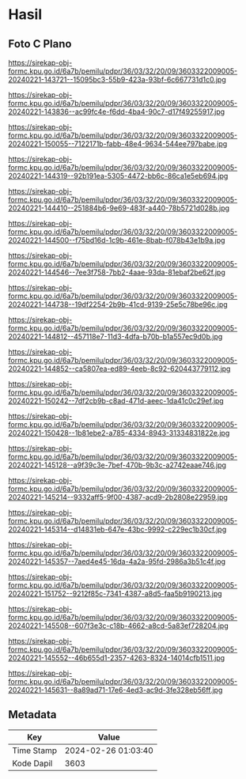 # Hasil

## Foto C Plano

https://sirekap-obj-formc.kpu.go.id/6a7b/pemilu/pdpr/36/03/32/20/09/3603322009005-20240221-143721--15095bc3-55b9-423a-93bf-6c667731d1c0.jpg

https://sirekap-obj-formc.kpu.go.id/6a7b/pemilu/pdpr/36/03/32/20/09/3603322009005-20240221-143836--ac99fc4e-f6dd-4ba4-90c7-d17f49255917.jpg

https://sirekap-obj-formc.kpu.go.id/6a7b/pemilu/pdpr/36/03/32/20/09/3603322009005-20240221-150055--7122171b-fabb-48e4-9634-544ee797babe.jpg

https://sirekap-obj-formc.kpu.go.id/6a7b/pemilu/pdpr/36/03/32/20/09/3603322009005-20240221-144319--92b191ea-5305-4472-bb6c-86ca1e5eb694.jpg

https://sirekap-obj-formc.kpu.go.id/6a7b/pemilu/pdpr/36/03/32/20/09/3603322009005-20240221-144410--251884b6-9e69-483f-a440-78b5721d028b.jpg

https://sirekap-obj-formc.kpu.go.id/6a7b/pemilu/pdpr/36/03/32/20/09/3603322009005-20240221-144500--f75bd16d-1c9b-461e-8bab-f078b43e1b9a.jpg

https://sirekap-obj-formc.kpu.go.id/6a7b/pemilu/pdpr/36/03/32/20/09/3603322009005-20240221-144546--7ee3f758-7bb2-4aae-93da-81ebaf2be62f.jpg

https://sirekap-obj-formc.kpu.go.id/6a7b/pemilu/pdpr/36/03/32/20/09/3603322009005-20240221-144738--19df2254-2b9b-41cd-9139-25e5c78be96c.jpg

https://sirekap-obj-formc.kpu.go.id/6a7b/pemilu/pdpr/36/03/32/20/09/3603322009005-20240221-144812--457118e7-11d3-4dfa-b70b-b1a557ec9d0b.jpg

https://sirekap-obj-formc.kpu.go.id/6a7b/pemilu/pdpr/36/03/32/20/09/3603322009005-20240221-144852--ca5807ea-ed89-4eeb-8c92-620443779112.jpg

https://sirekap-obj-formc.kpu.go.id/6a7b/pemilu/pdpr/36/03/32/20/09/3603322009005-20240221-150242--7df2cb9b-c8ad-471d-aeec-1da41c0c29ef.jpg

https://sirekap-obj-formc.kpu.go.id/6a7b/pemilu/pdpr/36/03/32/20/09/3603322009005-20240221-150428--1b81ebe2-a785-4334-8943-31334831822e.jpg

https://sirekap-obj-formc.kpu.go.id/6a7b/pemilu/pdpr/36/03/32/20/09/3603322009005-20240221-145128--a9f39c3e-7bef-470b-9b3c-a2742eaae746.jpg

https://sirekap-obj-formc.kpu.go.id/6a7b/pemilu/pdpr/36/03/32/20/09/3603322009005-20240221-145214--9332aff5-9f00-4387-acd9-2b2808e22959.jpg

https://sirekap-obj-formc.kpu.go.id/6a7b/pemilu/pdpr/36/03/32/20/09/3603322009005-20240221-145314--d14831eb-647e-43bc-9992-c229ec1b30cf.jpg

https://sirekap-obj-formc.kpu.go.id/6a7b/pemilu/pdpr/36/03/32/20/09/3603322009005-20240221-145357--7aed4e45-16da-4a2a-95fd-2986a3b51c4f.jpg

https://sirekap-obj-formc.kpu.go.id/6a7b/pemilu/pdpr/36/03/32/20/09/3603322009005-20240221-151752--9212f85c-7341-4387-a8d5-faa5b9190213.jpg

https://sirekap-obj-formc.kpu.go.id/6a7b/pemilu/pdpr/36/03/32/20/09/3603322009005-20240221-145508--607f3e3c-c18b-4662-a8cd-5a83ef728204.jpg

https://sirekap-obj-formc.kpu.go.id/6a7b/pemilu/pdpr/36/03/32/20/09/3603322009005-20240221-145552--46b655d1-2357-4263-8324-14014cfb1511.jpg

https://sirekap-obj-formc.kpu.go.id/6a7b/pemilu/pdpr/36/03/32/20/09/3603322009005-20240221-145631--8a89ad71-17e6-4ed3-ac9d-3fe328eb56ff.jpg


## Metadata

| Key        | Value               |
| ---------- | ------------------- |
| Time Stamp | 2024-02-26 01:03:40 |
| Kode Dapil | 3603                |



